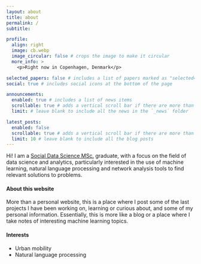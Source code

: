 ```yaml
---
layout: about
title: about
permalink: /
subtitle: 

profile:
  align: right
  image: cb.webp
  image_circular: false # crops the image to make it circular
  more_info: >
    <p>Right now in Copenhagen, Denmark</p>

selected_papers: false # includes a list of papers marked as "selected={true}"
social: true # includes social icons at the bottom of the page

announcements:
  enabled: true # includes a list of news items
  scrollable: true # adds a vertical scroll bar if there are more than 3 news items
  limit: # leave blank to include all the news in the `_news` folder

latest_posts:
  enabled: false
  scrollable: true # adds a vertical scroll bar if there are more than 3 new posts items
  limit: 10 # leave blank to include all the blog posts
---
```


Hi! I am a [Social Data Science MSc.](https://www.ku.dk/studies/masters/social-data-science) graduate, with a focus on the field of data science and analytics, particularly interested in the use of machine learning, natural language processing and network analysis tools to find relevant solutions to problems. 

#### About this website

More than a personal website, this is a place where I post some of the last projects I have been working on, learning or curious about, and some of my personal information. Essentially, this is more like a blog or a place where I take notes of interesting machine learning topics.

#### Interests 

- Urban mobility
- Natural language processing
